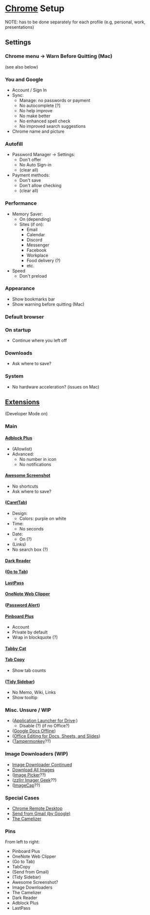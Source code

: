 # [Chrome][chrome] Setup

NOTE: has to be done separately for each profile
(e.g, personal, work, presentations)

[chrome]: https://www.google.com/chrome/

## Settings

### Chrome menu -> Warn Before Quitting (Mac)

(see also below)

### You and Google

* Account / Sign In
* Sync:
    * Manage: no passwords or payment
    * No autocomplete \[?]
    * No help improve
    * No make better
    * No enhanced spell check
    * No improved search suggestions
* Chrome name and picture

### Autofill

* Password Manager -> Settings:
    * Don't offer
    * No Auto Sign-in
    * (clear all)
* Payment methods:
    * Don't save
    * Don't allow checking
    * (clear all)

### Performance

* Memory Saver:
    * On (depending)
    * Sites (if on):
        * Email
        * Calendar
        * Discord
        * Messenger
        * Facebook
        * Workplace
        * Food delivery (?)
        * etc.
* Speed
    * Don't preload

### Appearance

* Show bookmarks bar
* Show warning before quitting (Mac)

### Default browser

### On startup

* Continue where you left off

### Downloads

* Ask where to save?

### System

* No hardware acceleration? (issues on Mac)

## [Extensions][extensions]

(Developer Mode on)

[extensions]: https://chromewebstore.google.com/category/extensions

### Main

#### [Adblock Plus][adblock-plus-free-ad-bloc]

* (Allowlist)
* Advanced:
    * No number in icon
    * No notifications

#### [Awesome Screenshot][awesome-screenshot-screen]

* No shortcuts
* Ask where to save?

#### ([CaretTab][carettab-new-tab-clock-an])

* Design:
    * Colors: purple on white
* Time:
    * No seconds
* Date:
    * On (?)
* (Links)
* No search box (?)

#### [Dark Reader][dark-reader]

#### ([Go to Tab][goto-tab])

#### [LastPass][lastpass-free-password-ma]

#### [OneNote Web Clipper][onenote-web-clipper]

#### ([Password Alert][password-alert])

#### [Pinboard Plus][pinboard-plus]

* Account
* Private by default
* Wrap in blockquote (?)

#### [Tabby Cat][tabby-cat]

#### [Tab Copy][tab-copy]

* Show tab counts

#### ([Tidy Sidebar][tidy-sidebar])

* No Memo, Wiki, Links
* Show tooltip

[adblock-plus-free-ad-bloc]: https://chromewebstore.google.com/detail/adblock-plus-free-ad-bloc/cfhdojbkjhnklbpkdaibdccddilifddb
[awesome-screenshot-screen]: https://chromewebstore.google.com/detail/awesome-screenshot-screen/nlipoenfbbikpbjkfpfillcgkoblgpmj
[carettab-new-tab-clock-an]: https://chromewebstore.google.com/detail/carettab-new-tab-clock-an/cojpndognjdcakkimaloeealehpkljna
[dark-reader]: https://chromewebstore.google.com/detail/dark-reader/eimadpbcbfnmbkopoojfekhnkhdbieeh
[goto-tab]: https://chromewebstore.google.com/detail/goto-tab/hjfkaobgkmaeomgdhmhhipdbjdhhjkoi
[lastpass-free-password-ma]: https://chromewebstore.google.com/detail/lastpass-free-password-ma/hdokiejnpimakedhajhdlcegeplioahd
[onenote-web-clipper]: https://chromewebstore.google.com/detail/onenote-web-clipper/gojbdfnpnhogfdgjbigejoaolejmgdhk
[password-alert]: https://chromewebstore.google.com/detail/password-alert/noondiphcddnnabmjcihcjfbhfklnnep
[pinboard-plus]: https://chromewebstore.google.com/detail/pinboard-plus/mphdppdgoagghpmmhodmfajjlloijnbd
[tabby-cat]: https://chromewebstore.google.com/detail/tabby-cat/mefhakmgclhhfbdadeojlkbllmecialg
[tab-copy]: https://chromewebstore.google.com/detail/tab-copy/micdllihgoppmejpecmkilggmaagfdmb
[tidy-sidebar]: https://chromewebstore.google.com/detail/tidy-sidebar/dgmacifhhpefamjmolpipkijcofcmbgp

### Misc. Unsure / WIP

* ([Application Launcher for Drive][application-launcher-for]:)
    * Disable (?) (if no Office?)
* ([Google Docs Offline][google-docs-offline])
* ([Office Editing for Docs, Sheets, and Slides][office-editing-for-docs-s])
* ([Tampermonkey][tampermonkey]??)

[application-launcher-for]: https://chromewebstore.google.com/detail/application-launcher-for/lmjegmlicamnimmfhcmpkclmigmmcbeh
[google-docs-offline]: https://chromewebstore.google.com/detail/google-docs-offline/ghbmnnjooekpmoecnnnilnnbdlolhkhi
[office-editing-for-docs-s]: https://chromewebstore.google.com/detail/office-editing-for-docs-s/gbkeegbaiigmenfmjfclcdgdpimamgkj
[tampermonkey]: https://chromewebstore.google.com/detail/tampermonkey/dhdgffkkebhmkfjojejmpbldmpobfkfo

### Image Downloaders (WIP)

* [Image Downloader Continued][image-downloader-continued]
* [Download All Images][download-all-images]
* ([Image Picker][image-picker]??)
* ([zzllrr Imager Geek][zzllrr-imager-geek]??)
* ([ImageCap][imagecap-image-download-a]??)

[image-downloader-continued]: https://chromewebstore.google.com/detail/image-downloader-continue/jfkjbfhcfaoldhgbnkekkoheganchiea
[download-all-images]: https://chromewebstore.google.com/detail/download-all-images/nnffbdeachhbpfapjklmpnmjcgamcdmm
[image-picker]: https://chromewebstore.google.com/detail/image-picker/bhibldekjicdbnjeeecmgoogcihoalhe
[zzllrr-imager-geek]: https://chromewebstore.google.com/detail/zzllrr-imager-geek/gfjhimhkjmipphnaminnnnjpnlneeplk
[imagecap-image-download-a]: https://chromewebstore.google.com/detail/imagecap-image-download-a/ahajhopfbfpekcljjjppolcmapaidldc

### Special Cases

* [Chrome Remote Desktop][remote-desktop]
* [Send from Gmail (by Google)][send-from-gmail]
* [The Camelizer][camelizer]

[remote-desktop]: https://chromewebstore.google.com/detail/chrome-remote-desktop/inomeogfingihgjfjlpeplalcfajhgai
[send-from-gmail]: https://chromewebstore.google.com/detail/send-from-gmail-by-google/pgphcomnlaojlmmcjmiddhdapjpbgeoc
[camelizer]: https://chromewebstore.google.com/detail/the-camelizer/ghnomdcacenbmilgjigehppbamfndblo

### Pins

From left to right:

* Pinboard Plus
* OneNote Web Clipper
* (Go to Tab)
* TabCopy
* (Send from Gmail)
* (Tidy Sidebar)
* Awesome Screenshot?
* Image Downloaders
* The Camelizer
* Dark Reader
* Adblock Plus
* LastPass
